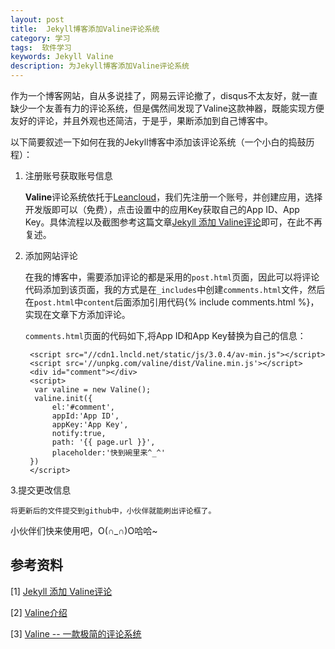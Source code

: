 ```yaml
---
layout: post
title:  Jekyll博客添加Valine评论系统
category: 学习
tags:  软件学习
keywords: Jekyll Valine
description: 为Jekyll博客添加Valine评论系统
---
```


作为一个博客网站，自从多说挂了，网易云评论撤了，disqus不太友好，就一直缺少一个友善有力的评论系统，但是偶然间发现了Valine这款神器，既能实现方便友好的评论，并且外观也还简洁，于是乎，果断添加到自己博客中。

以下简要叙述一下如何在我的Jekyll博客中添加该评论系统（一个小白的捣鼓历程）：

1. 注册账号获取账号信息
  
    **Valine**评论系统依托于[Leancloud](https://leancloud.cn/ "Leancloud")，我们先注册一个账号，并创建应用，选择开发版即可以（免费），点击设置中的应用Key获取自己的App ID、App Key。具体流程以及截图参考这篇文章[Jekyll 添加 Valine评论](https://lindexi.github.io/lindexi/post/jekyll-%E6%B7%BB%E5%8A%A0-Valine-%E8%AF%84%E8%AE%BA.html "test")即可，在此不再复述。

2. 添加网站评论

    在我的博客中，需要添加评论的都是采用的`post.html`页面，因此可以将评论代码添加到该页面，我的方式是在`_includes`中创建`comments.html`文件，然后在`post.html`中`content`后面添加引用代码{% include comments.html %}，实现在文章下方添加评论。

    `comments.html`页面的代码如下,将App ID和App Key替换为自己的信息：

        <script src="//cdn1.lncld.net/static/js/3.0.4/av-min.js"></script>
        <script src='//unpkg.com/valine/dist/Valine.min.js'></script>
        <div id="comment"></div>
	    <script>
         var valine = new Valine();
         valine.init({
             el:'#comment',
             appId:'App ID',
             appKey:'App Key',
             notify:true,
		     path: '{{ page.url }}',
             placeholder:'快到碗里来^_^'
        })
        </script>
3.提交更改信息

    将更新后的文件提交到github中，小伙伴就能刷出评论框了。

小伙伴们快来使用吧，O(∩_∩)O哈哈~

## 参考资料

[1] [Jekyll 添加 Valine评论](https://lindexi.github.io/lindexi/post/jekyll-%E6%B7%BB%E5%8A%A0-Valine-%E8%AF%84%E8%AE%BA.html "test")

[2] [Valine介绍](https://valine.js.org/ "Valine介绍")

[3] [Valine -- 一款极简的评论系统](https://ioliu.cn/2017/add-valine-comments-to-your-blog/)